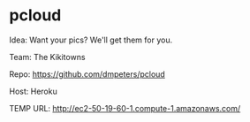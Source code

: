 # pcloud

Idea: Want your pics? We'll get them for you.

Team: The Kikitowns

Repo: https://github.com/dmpeters/pcloud

Host: Heroku

TEMP URL: http://ec2-50-19-60-1.compute-1.amazonaws.com/

